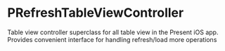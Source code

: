 PRefreshTableViewController
===========================

Table view controller superclass for all table view in the Present iOS app. Provides convenient interface for handling refresh/load more operations
